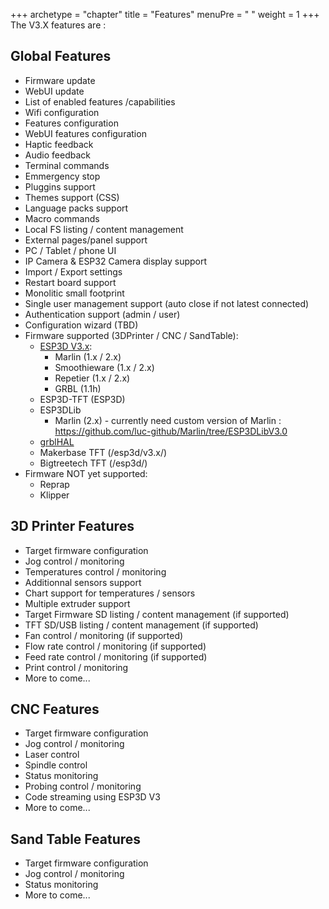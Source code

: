 +++
archetype = "chapter"
title = "Features"
menuPre = "<i class='fas fa-list'></i> "
weight = 1
+++
The V3.X features are :
## Global Features

-   Firmware update
-   WebUI update
-   List of enabled features /capabilities
-   Wifi configuration
-   Features configuration
-   WebUI features configuration
-   Haptic feedback
-   Audio feedback
-   Terminal commands
-   Emmergency stop
-   Pluggins support
-   Themes support (CSS)
-   Language packs support
-   Macro commands
-   Local FS listing / content management
-   External pages/panel support
-   PC / Tablet / phone UI
-   IP Camera & ESP32 Camera display support
-   Import / Export settings
-   Restart board support
-   Monolitic small footprint
-   Single user management support (auto close if not latest connected)
-   Authentication support (admin / user)
-   Configuration wizard (TBD)
-   Firmware supported (3DPrinter / CNC / SandTable):
    -   [ESP3D V3.x](/esp3d/v3.x/):
        -   Marlin (1.x / 2.x)
        -   Smoothieware (1.x / 2.x)
        -   Repetier (1.x / 2.x)
        -   GRBL (1.1h)
    -   ESP3D-TFT (ESP3D)
    -   ESP3DLib
        -   Marlin (2.x) - currently need custom version of Marlin : https://github.com/luc-github/Marlin/tree/ESP3DLibV3.0
    -   [grblHAL](https://github.com/grblHAL)
    -   Makerbase TFT (/esp3d/v3.x/)
    -   Bigtreetech TFT (/esp3d/)
-   Firmware NOT yet supported:
    - Reprap
    - Klipper

## 3D Printer Features

-   Target firmware configuration
-   Jog control / monitoring
-   Temperatures control / monitoring
-   Additionnal sensors support
-   Chart support for temperatures / sensors
-   Multiple extruder support
-   Target Firmware SD listing / content management (if supported)
-   TFT SD/USB listing / content management (if supported)
-   Fan control / monitoring (if supported)
-   Flow rate control / monitoring (if supported)
-   Feed rate control / monitoring (if supported)
-   Print control / monitoring
-   More to come...

## CNC Features

-   Target firmware configuration
-   Jog control / monitoring
-   Laser control
-   Spindle control
-   Status monitoring
-   Probing control / monitoring
-   Code streaming using ESP3D V3
-   More to come...

## Sand Table Features

-   Target firmware configuration
-   Jog control / monitoring
-   Status monitoring
-   More to come...

